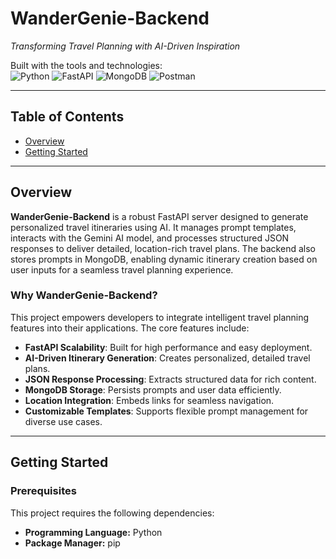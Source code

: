 # WanderGenie-Backend

*Transforming Travel Planning with AI-Driven Inspiration*  

Built with the tools and technologies:  
![Python](https://img.shields.io/badge/Python-3776AB?style=for-the-badge&logo=python&logoColor=white)
![FastAPI](https://img.shields.io/badge/FastAPI-005571?style=for-the-badge&logo=fastapi)
![MongoDB](https://img.shields.io/badge/MongoDB-47A248?style=for-the-badge&logo=mongodb&logoColor=white)
![Postman](https://img.shields.io/badge/Postman-FF6C37?style=for-the-badge&logo=postman&logoColor=white)

---

## Table of Contents
- [Overview](#overview)
- [Getting Started](#getting-started)

---

## Overview

**WanderGenie-Backend** is a robust FastAPI server designed to generate personalized travel itineraries using AI. It manages prompt templates, interacts with the Gemini AI model, and processes structured JSON responses to deliver detailed, location-rich travel plans. The backend also stores prompts in MongoDB, enabling dynamic itinerary creation based on user inputs for a seamless travel planning experience.

### Why WanderGenie-Backend?

This project empowers developers to integrate intelligent travel planning features into their applications. The core features include:

- **FastAPI Scalability**: Built for high performance and easy deployment.  
- **AI-Driven Itinerary Generation**: Creates personalized, detailed travel plans.  
- **JSON Response Processing**: Extracts structured data for rich content.  
- **MongoDB Storage**: Persists prompts and user data efficiently.  
- **Location Integration**: Embeds links for seamless navigation.  
- **Customizable Templates**: Supports flexible prompt management for diverse use cases.

---

## Getting Started

### Prerequisites

This project requires the following dependencies:

- **Programming Language:** Python  
- **Package Manager:** pip

